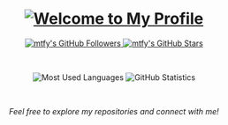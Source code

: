<p align="center">
  <h1 align="center">
    <a href="#"><img src="https://readme-typing-svg.demolab.com?font=Montserrat&size=36&pause=2000&color=6699FF&center=true&vCenter=true&random=false&width=420&lines=Welcome+to+My+Profile" alt="Welcome to My Profile" /></a>
  </h1>
  <p align="center">
    <a href="https://github.com/mtfy?tab=followers">
      <img src="https://img.shields.io/github/followers/mtfy?style=for-the-badge&logoColor=6699FF" alt="mtfy's GitHub Followers" title="mtfy's GitHub Followers">
    </a> 
    <a href="#">
      <img src="https://img.shields.io/github/stars/mtfy?style=for-the-badge&logoColor=6699FF" alt="mtfy's GitHub Stars" title="mtfy's GitHub Stars">
    </a>
  </p>
</p>

<br />

<p align="center">
  <img src="https://github-readme-stats.vercel.app/api/top-langs/?username=mtfy&theme=transparent&layout=compact&hide_border=true&card_width=420&text_color=6699FF" title="Most Used Languages" alt="Most Used Languages" />
  <img src="https://github-readme-stats.vercel.app/api?username=mtfy&theme=transparent&hide=prs,issues&count_private=true&hide_border=true&card_width=420&text_color=6699FF" title="GitHub Statistics" alt="GitHub Statistics" />
</p>

<br />

<p align="center">
  <i>Feel free to explore my repositories and connect with me!</i>
</p>
